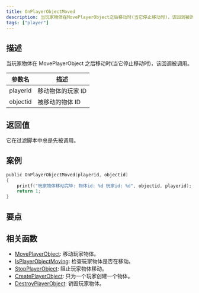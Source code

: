 ```yaml
---
title: OnPlayerObjectMoved
description: 当玩家物体在MovePlayerObject之后移动时(当它停止移动时)，该回调被调用。
tags: ["player"]
---
```


## 描述

当玩家物体在 MovePlayerObject 之后移动时(当它停止移动时)，该回调被调用。

| 参数名   | 描述              |
| -------- | ----------------- |
| playerid | 移动物体的玩家 ID |
| objectid | 被移动的物体 ID   |

## 返回值

它在过滤脚本中总是先被调用。

## 案例

```c
public OnPlayerObjectMoved(playerid, objectid)
{
    printf("玩家物体移动完毕: 物体id: %d 玩家id: %d", objectid, playerid);
    return 1;
}
```

## 要点

<TipNPCCallbacksCNs />

## 相关函数

- [MovePlayerObject](../functions/MovePlayerObject): 移动玩家物体。
- [IsPlayerObjectMoving](../functions/IsPlayerObjectMoving): 检查玩家物体是否在移动。
- [StopPlayerObject](../functions/StopPlayerObject): 阻止玩家物体移动。
- [CreatePlayerObject](../functions/CreatePlayerObject): 只为一个玩家创建一个物体。
- [DestroyPlayerObject](../functions/DestroyPlayerObject): 销毁玩家物体。

